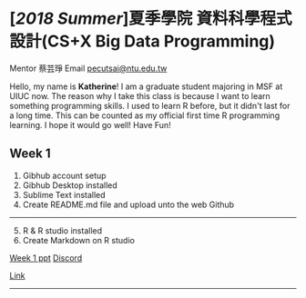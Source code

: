 # [*2018 Summer*]夏季學院 資料科學程式設計(CS+X Big Data Programming)
Mentor 蔡芸琤 Email pecutsai@ntu.edu.tw

Hello, my name is **Katherine**! I am a graduate student majoring in MSF at UIUC now. The reason why I take this class is because I want to learn something programming skills. I used to learn R before, but it didn't last for a long time. This can be counted as my official first time R programming learning. I hope it would go well! Have Fun!


## Week 1

1. Gibhub account setup
2. Gibhub Desktop installed
3. Sublime Text installed
4. Create README.md file and upload unto the web Github
****************************
5. R & R studio installed
6. Create Markdown on R studio 

[Week 1 ppt](goo.gl/uGUiJk)
[Discord](https://discord.gg/r2dx8VZ)

[Link](https://karineyeng.github.io/example/week2/678.html)

*****